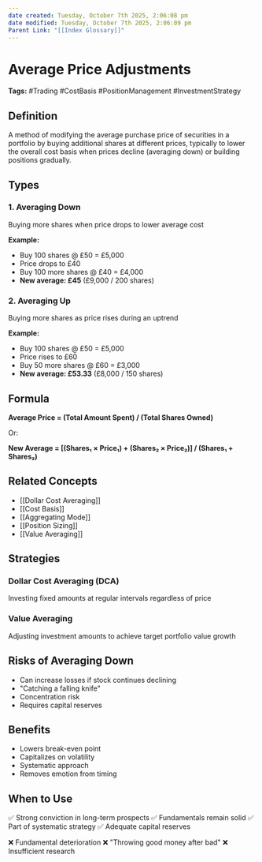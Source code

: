 ```yaml
---
date created: Tuesday, October 7th 2025, 2:06:08 pm
date modified: Tuesday, October 7th 2025, 2:06:09 pm
Parent Link: "[[Index Glossary]]"
---
```


# Average Price Adjustments

**Tags:** #Trading #CostBasis #PositionManagement #InvestmentStrategy

## Definition

A method of modifying the average purchase price of securities in a portfolio by buying additional shares at different prices, typically to lower the overall cost basis when prices decline (averaging down) or building positions gradually.

## Types

### 1. Averaging Down

Buying more shares when price drops to lower average cost

**Example:**

- Buy 100 shares @ £50 = £5,000
- Price drops to £40
- Buy 100 more shares @ £40 = £4,000
- **New average: £45** (£9,000 / 200 shares)

### 2. Averaging Up

Buying more shares as price rises during an uptrend

**Example:**

- Buy 100 shares @ £50 = £5,000
- Price rises to £60
- Buy 50 more shares @ £60 = £3,000
- **New average: £53.33** (£8,000 / 150 shares)

## Formula

**Average Price = (Total Amount Spent) / (Total Shares Owned)**

Or:

**New Average = [(Shares₁ × Price₁) + (Shares₂ × Price₂)] / (Shares₁ + Shares₂)**

## Related Concepts

- [[Dollar Cost Averaging]]
- [[Cost Basis]]
- [[Aggregating Mode]]
- [[Position Sizing]]
- [[Value Averaging]]

## Strategies

### Dollar Cost Averaging (DCA)

Investing fixed amounts at regular intervals regardless of price

### Value Averaging

Adjusting investment amounts to achieve target portfolio value growth

## Risks of Averaging Down

- Can increase losses if stock continues declining
- "Catching a falling knife"
- Concentration risk
- Requires capital reserves

## Benefits

- Lowers break-even point
- Capitalizes on volatility
- Systematic approach
- Removes emotion from timing

## When to Use

✅ Strong conviction in long-term prospects ✅ Fundamentals remain solid ✅ Part of systematic strategy ✅ Adequate capital reserves

❌ Fundamental deterioration ❌ "Throwing good money after bad" ❌ Insufficient research